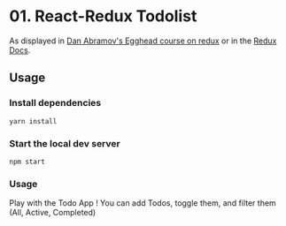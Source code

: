 # 01. React-Redux Todolist

As displayed in [Dan Abramov's Egghead course on redux](https://egghead.io/lessons/javascript-redux-react-todo-list-example-adding-a-todo)
or in the [Redux Docs](http://redux.js.org/docs/basics/UsageWithReact.html).

## Usage

### Install dependencies
```
yarn install
```

### Start the local dev server
```
npm start
```

### Usage
Play with the Todo App !
You can add Todos, toggle them, and filter them (All, Active, Completed)
